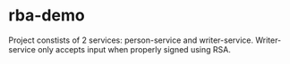 # rba-demo

Project constists of 2 services: person-service and writer-service.
Writer-service only accepts input when properly signed using RSA.
